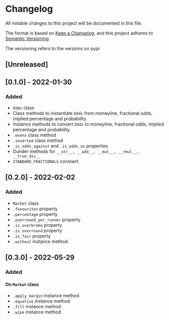 # Changelog
All notable changes to this project will be documented in this file.

The format is based on [Keep a Changelog](https://keepachangelog.com/en/1.0.0/),
and this project adheres to [Semantic Versioning](https://semver.org/spec/v2.0.0.html).

The versioning refers to the versions on pypi

## [Unreleased]

## [0.1.0] - 2022-01-30
### Added
- ```Odds``` class
- Class methods to instantiate ```Odds``` from moneyline, fractional odds, implied percentage and probability
- Instance methods to convert ```Odds``` to moneyline, fractional odds, implied percentage and probability
- ```.evens``` class method
- ```.inverted``` class method
- ```.is_odds_against``` and ```.is_odds_on``` properties
- Dunder methods for ```__str__, __add__, __mul__, __rmul__, __true_div__```
- ```STANDARD_FRACTIONALS``` constant 

## [0.2.0] - 2022-02-02
### Added
- ```Market``` class
- ```.favourites``` property
- ```.percentage``` property
- ```.overround_per_runner``` property
- ```.is_overbroke``` property
- ```.is_overround``` property
- ```.is_fair``` property
- ```.without``` instance method

## [0.3.0] - 2022-05-29
### Added
#### On ```Market``` class
- ```.apply_margin``` instance method
- ```.equalise``` instance method
- ```.fill``` instance method
- ```.wipe``` instance method
